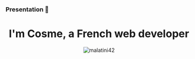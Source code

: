 ### Presentation 👋

<h1 align="center">I'm Cosme, a French web developer </h1>

<p align="center"> <img src="https://github-readme-stats.vercel.app/api/top-langs/?username=Cosme711&layout=compact" alt="malatini42" /> </p>

<!--
**Cosme711/Cosme711** is a ✨ _special_ ✨ repository because its `README.md` (this file) appears on your GitHub profile.

Here are some ideas to get you started:

- 🔭 I’m currently working on ...
- 🌱 I’m currently learning ...
- 👯 I’m looking to collaborate on ...
- 🤔 I’m looking for help with ...
- 💬 Ask me about ...
- 📫 How to reach me: ...
- 😄 Pronouns: ...
- ⚡ Fun fact: ...
-->
